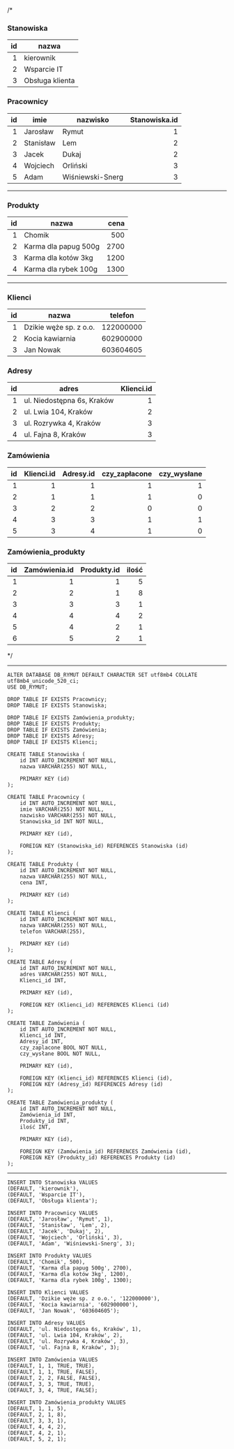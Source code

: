 /*

### Stanowiska ###

| id | nazwa           |
|---:|-----------------|
|  1 | kierownik       |
|  2 | Wsparcie IT     |
|  3 | Obsługa klienta |

### Pracownicy ###

| id | imie      | nazwisko         | Stanowiska.id |
|---:|-----------|------------------|--------------:|
|  1 | Jarosław  | Rymut            |             1 |
|  2 | Stanisław | Lem              |             2 |
|  3 | Jacek     | Dukaj            |             2 |
|  4 | Wojciech  | Orliński         |             3 |
|  5 | Adam      | Wiśniewski-Snerg |             3 |

--------------------

### Produkty ###

| id | nazwa                | cena |
|---:|----------------------|-----:|
|  1 | Chomik               |  500 |
|  2 | Karma dla papug 500g | 2700 |
|  3 | Karma dla kotów 3kg  | 1200 |
|  4 | Karma dla rybek 100g | 1300 |

--------------------

### Klienci ###

| id | nazwa                  | telefon   |
|---:|------------------------|-----------|
|  1 | Dzikie węże sp. z o.o. | 122000000 |
|  2 | Kocia kawiarnia        | 602900000 |
|  3 | Jan Nowak              | 603604605 |

### Adresy ###

| id | adres                      | Klienci.id |
|---:|----------------------------|-----------:|
|  1 | ul. Niedostępna 6s, Kraków |          1 |
|  2 | ul. Lwia 104, Kraków       |          2 |
|  3 | ul. Rozrywka 4, Kraków     |          3 |
|  4 | ul. Fajna 8, Kraków        |          3 |

### Zamówienia ###

| id | Klienci.id | Adresy.id | czy_zapłacone | czy_wysłane |
|---:|-----------:|----------:|--------------:|------------:|
|  1 |          1 |         1 |             1 |           1 |
|  2 |          1 |         1 |             1 |           0 |
|  3 |          2 |         2 |             0 |           0 |
|  4 |          3 |         3 |             1 |           1 |
|  5 |          3 |         4 |             1 |           0 |

### Zamówienia_produkty ###

| id | Zamówienia.id | Produkty.id | ilość |
|---:|--------------:|------------:|------:|
|  1 |             1 |           1 |     5 |
|  2 |             2 |           1 |     8 |
|  3 |             3 |           3 |     1 |
|  4 |             4 |           4 |     2 |
|  5 |             4 |           2 |     1 |
|  6 |             5 |           2 |     1 |

*/

-- ------------------

    ALTER DATABASE DB_RYMUT DEFAULT CHARACTER SET utf8mb4 COLLATE utf8mb4_unicode_520_ci;
	USE DB_RYMUT;

    DROP TABLE IF EXISTS Pracownicy;
    DROP TABLE IF EXISTS Stanowiska;

    DROP TABLE IF EXISTS Zamówienia_produkty;
    DROP TABLE IF EXISTS Produkty;
    DROP TABLE IF EXISTS Zamówienia;
    DROP TABLE IF EXISTS Adresy;
    DROP TABLE IF EXISTS Klienci;

    CREATE TABLE Stanowiska (
        id INT AUTO_INCREMENT NOT NULL,
        nazwa VARCHAR(255) NOT NULL,

        PRIMARY KEY (id)
    );

    CREATE TABLE Pracownicy (
        id INT AUTO_INCREMENT NOT NULL,
        imie VARCHAR(255) NOT NULL,
        nazwisko VARCHAR(255) NOT NULL,
        Stanowiska_id INT NOT NULL,

        PRIMARY KEY (id),

        FOREIGN KEY (Stanowiska_id) REFERENCES Stanowiska (id)
    );

    CREATE TABLE Produkty (
        id INT AUTO_INCREMENT NOT NULL,
        nazwa VARCHAR(255) NOT NULL,
        cena INT,

        PRIMARY KEY (id)
    );

    CREATE TABLE Klienci (
        id INT AUTO_INCREMENT NOT NULL,
        nazwa VARCHAR(255) NOT NULL,
        telefon VARCHAR(255),

        PRIMARY KEY (id)
    );

    CREATE TABLE Adresy (
        id INT AUTO_INCREMENT NOT NULL,
        adres VARCHAR(255) NOT NULL,
        Klienci_id INT,

        PRIMARY KEY (id),

        FOREIGN KEY (Klienci_id) REFERENCES Klienci (id)
    );

    CREATE TABLE Zamówienia (
        id INT AUTO_INCREMENT NOT NULL,
        Klienci_id INT,
        Adresy_id INT,
        czy_zaplacone BOOL NOT NULL,
        czy_wysłane BOOL NOT NULL,

        PRIMARY KEY (id),

        FOREIGN KEY (Klienci_id) REFERENCES Klienci (id),
        FOREIGN KEY (Adresy_id) REFERENCES Adresy (id)
    );

    CREATE TABLE Zamówienia_produkty (
        id INT AUTO_INCREMENT NOT NULL,
        Zamówienia_id INT,
        Produkty_id INT,
        ilość INT,

        PRIMARY KEY (id),

        FOREIGN KEY (Zamówienia_id) REFERENCES Zamówienia (id),
        FOREIGN KEY (Produkty_id) REFERENCES Produkty (id)
    );

-- ------------------

    INSERT INTO Stanowiska VALUES
    (DEFAULT, 'kierownik'),
    (DEFAULT, 'Wsparcie IT'),
    (DEFAULT, 'Obsługa klienta');

    INSERT INTO Pracownicy VALUES
    (DEFAULT, 'Jarosław', 'Rymut', 1),
    (DEFAULT, 'Stanisław', 'Lem', 2),
    (DEFAULT, 'Jacek', 'Dukaj', 2),
    (DEFAULT, 'Wojciech', 'Orliński', 3),
    (DEFAULT, 'Adam', 'Wiśniewski-Snerg', 3);

    INSERT INTO Produkty VALUES
    (DEFAULT, 'Chomik', 500),
    (DEFAULT, 'Karma dla papug 500g', 2700),
    (DEFAULT, 'Karma dla kotów 3kg', 1200),
    (DEFAULT, 'Karma dla rybek 100g', 1300);

    INSERT INTO Klienci VALUES
    (DEFAULT, 'Dzikie węże sp. z o.o.', '122000000'),
    (DEFAULT, 'Kocia kawiarnia', '602900000'),
    (DEFAULT, 'Jan Nowak', '603604605');

    INSERT INTO Adresy VALUES
    (DEFAULT, 'ul. Niedostępna 6s, Kraków', 1),
    (DEFAULT, 'ul. Lwia 104, Kraków', 2),
    (DEFAULT, 'ul. Rozrywka 4, Kraków', 3),
    (DEFAULT, 'ul. Fajna 8, Kraków', 3);

    INSERT INTO Zamówienia VALUES
    (DEFAULT, 1, 1, TRUE, TRUE),
    (DEFAULT, 1, 1, TRUE, FALSE),
    (DEFAULT, 2, 2, FALSE, FALSE),
    (DEFAULT, 3, 3, TRUE, TRUE),
    (DEFAULT, 3, 4, TRUE, FALSE);

    INSERT INTO Zamówienia_produkty VALUES
    (DEFAULT, 1, 1, 5),
    (DEFAULT, 2, 1, 8),
    (DEFAULT, 3, 3, 1),
    (DEFAULT, 4, 4, 2),
    (DEFAULT, 4, 2, 1),
    (DEFAULT, 5, 2, 1);
